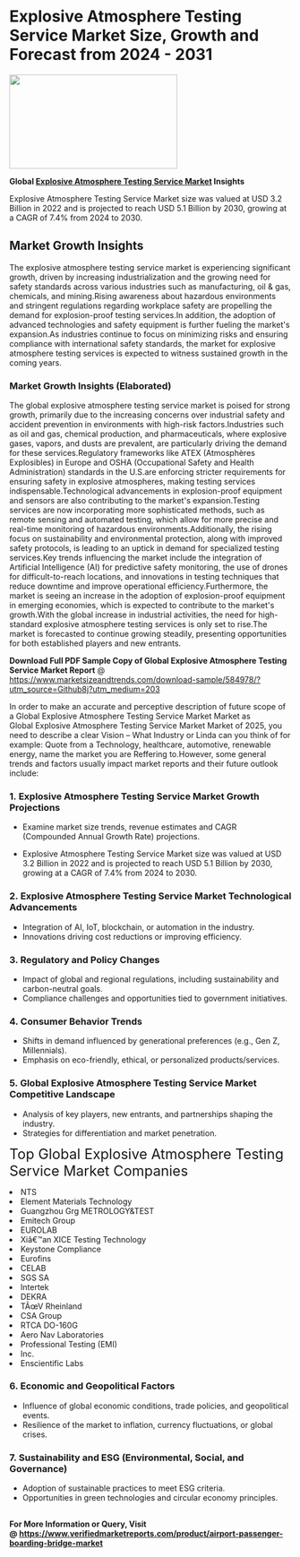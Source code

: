 <H1>Explosive Atmosphere Testing Service Market Size, Growth and Forecast from 2024 - 2031</H1><img class="aligncenter size-medium wp-image-584254" src="https://thirdeyenews.in/wp-content/uploads/2024/09/Global-Market-Research-300x168.jpeg" alt="" width="300" height="168" /><p><strong>Global&nbsp;<a href="https://www.marketsizeandtrends.com/download-sample/584978/?utm_source=Github8j?utm_medium=203">Explosive Atmosphere Testing Service Market</a> Insights</strong></p><p>Explosive Atmosphere Testing Service Market size was valued at USD 3.2 Billion in 2022 and is projected to reach USD 5.1 Billion by 2030, growing at a CAGR of 7.4% from 2024 to 2030.</p><p><h2>Market Growth Insights</h2> The explosive atmosphere testing service market is experiencing significant growth, driven by increasing industrialization and the growing need for safety standards across various industries such as manufacturing, oil & gas, chemicals, and mining.Rising awareness about hazardous environments and stringent regulations regarding workplace safety are propelling the demand for explosion-proof testing services.In addition, the adoption of advanced technologies and safety equipment is further fueling the market's expansion.As industries continue to focus on minimizing risks and ensuring compliance with international safety standards, the market for explosive atmosphere testing services is expected to witness sustained growth in the coming years.<h3>Market Growth Insights (Elaborated)</h3> The global explosive atmosphere testing service market is poised for strong growth, primarily due to the increasing concerns over industrial safety and accident prevention in environments with high-risk factors.Industries such as oil and gas, chemical production, and pharmaceuticals, where explosive gases, vapors, and dusts are prevalent, are particularly driving the demand for these services.Regulatory frameworks like ATEX (Atmosphères Explosibles) in Europe and OSHA (Occupational Safety and Health Administration) standards in the U.S.are enforcing stricter requirements for ensuring safety in explosive atmospheres, making testing services indispensable.Technological advancements in explosion-proof equipment and sensors are also contributing to the market's expansion.Testing services are now incorporating more sophisticated methods, such as remote sensing and automated testing, which allow for more precise and real-time monitoring of hazardous environments.Additionally, the rising focus on sustainability and environmental protection, along with improved safety protocols, is leading to an uptick in demand for specialized testing services.Key trends influencing the market include the integration of Artificial Intelligence (AI) for predictive safety monitoring, the use of drones for difficult-to-reach locations, and innovations in testing techniques that reduce downtime and improve operational efficiency.Furthermore, the market is seeing an increase in the adoption of explosion-proof equipment in emerging economies, which is expected to contribute to the market's growth.With the global increase in industrial activities, the need for high-standard explosive atmosphere testing services is only set to rise.The market is forecasted to continue growing steadily, presenting opportunities for both established players and new entrants.<p><span class=""><strong>Download Full PDF Sample Copy of Global Explosive Atmosphere Testing Service Market Report</strong> @ <a href="https://www.marketsizeandtrends.com/download-sample/584978/?utm_source=Github8j?utm_medium=203" target="_blank">https://www.marketsizeandtrends.com/download-sample/584978/?utm_source=Github8j?utm_medium=203</a></span></p><p>In order to make an accurate and perceptive description of future scope of a Global&nbsp;Explosive Atmosphere Testing Service Market Market as Global&nbsp;Explosive Atmosphere Testing Service Market Market of 2025, you need to describe a clear Vision &ndash; What Industry or Linda can you think of for example: Quote from a Technology, healthcare, automotive, renewable energy, name the market you are Reffering to.However, some general trends and factors usually impact market reports and their future outlook include:</p><h3>1.&nbsp;<strong>Explosive Atmosphere Testing Service Market Growth Projections</strong></h3><ul><li>Examine market size trends, revenue estimates and CAGR (Compounded Annual Growth Rate) projections.</li><li><p>Explosive Atmosphere Testing Service Market size was valued at USD 3.2 Billion in 2022 and is projected to reach USD 5.1 Billion by 2030, growing at a CAGR of 7.4% from 2024 to 2030.</p></li></ul><h3>2.&nbsp;<strong>Explosive Atmosphere Testing Service Market Technological Advancements</strong></h3><ul><li>Integration of AI, IoT, blockchain, or automation in the industry.</li><li>Innovations driving cost reductions or improving efficiency.</li></ul><h3>3.&nbsp;<strong>Regulatory and Policy Changes</strong></h3><ul><li>Impact of global and regional regulations, including sustainability and carbon-neutral goals.</li><li>Compliance challenges and opportunities tied to government initiatives.</li></ul><h3>4.&nbsp;<strong>Consumer Behavior Trends</strong></h3><ul><li>Shifts in demand influenced by generational preferences (e.g., Gen Z, Millennials).</li><li>Emphasis on eco-friendly, ethical, or personalized products/services.</li></ul><h3>5.&nbsp;<strong>Global Explosive Atmosphere Testing Service Market Competitive Landscape</strong></h3><ul><li>Analysis of key players, new entrants, and partnerships shaping the industry.</li><li>Strategies for differentiation and market penetration.</li></ul><p data-pm-slice="1 1 []"><span style="color: inherit; font-family: inherit; font-size: 25px;">Top Global Explosive Atmosphere Testing Service Market Companies</span></p><div class="" data-test-id=""><p><li>NTS</li><li> Element Materials Technology</li><li> Guangzhou Grg METROLOGY&TEST</li><li> Emitech Group</li><li> EUROLAB</li><li> Xiâ€™an XICE Testing Technology</li><li> Keystone Compliance</li><li> Eurofins</li><li> CELAB</li><li> SGS SA</li><li> Intertek</li><li> DEKRA</li><li> TÃœV Rheinland</li><li> CSA Group</li><li> RTCA DO-160G</li><li> Aero Nav Laboratories</li><li> Professional Testing (EMI)</li><li> Inc.</li><li> Enscientific Labs</li></p></div><h3>6.&nbsp;<strong>Economic and Geopolitical Factors</strong></h3><ul><li>Influence of global economic conditions, trade policies, and geopolitical events.</li><li>Resilience of the market to inflation, currency fluctuations, or global crises.</li></ul><h3>7.&nbsp;<strong>Sustainability and ESG (Environmental, Social, and Governance)</strong></h3><ul><li>Adoption of sustainable practices to meet ESG criteria.</li><li>Opportunities in green technologies and circular economy principles.</li></ul><h2><strong style="font-size: 14px;">For More Information or Query, Visit @&nbsp;</strong><a style="background-color: #ffffff; font-size: 14px;" href="https://www.marketsizeandtrends.com/report/explosive-atmosphere-testing-service-market/" target="_blank">https://www.verifiedmarketreports.com/product/airport-passenger-boarding-bridge-market</a></h2>